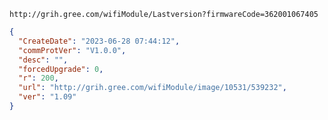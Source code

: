 `http://grih.gree.com/wifiModule/Lastversion?firmwareCode=362001067405`

```json
{
  "CreateDate": "2023-06-28 07:44:12",
  "commProtVer": "V1.0.0",
  "desc": "",
  "forcedUpgrade": 0,
  "r": 200,
  "url": "http://grih.gree.com/wifiModule/image/10531/539232",
  "ver": "1.09"
}
```